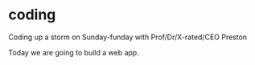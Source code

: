 coding
======

Coding up a storm on Sunday-funday with Prof/Dr/X-rated/CEO Preston

Today we are going to build a web app.

